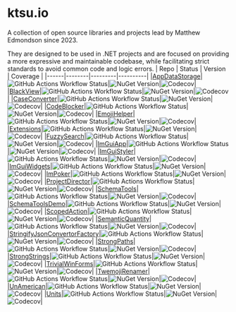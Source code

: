 # ktsu.io

A collection of open source libraries and projects lead by Matthew Edmondson since 2023.

They are designed to be used in .NET projects and are focused on providing a more expressive and maintainable codebase, while facilitating strict standards to avoid common code and logic errors.
| Repo | Status | Version | Coverage |
|------|--------|---------|----------|
|[AppDataStorage](https://github.com/ktsu-io/AppDataStorage)|![GitHub Actions Workflow Status](https://img.shields.io/github/actions/workflow/status/ktsu-io/AppDataStorage/dotnet.yml)|![NuGet Version](https://img.shields.io/nuget/v/ktsu.io.AppDataStorage)|![Codecov](https://img.shields.io/codecov/c/github/ktsu-io/AppDataStorage)|
|[BlackView](https://github.com/ktsu-io/BlackView)|![GitHub Actions Workflow Status](https://img.shields.io/github/actions/workflow/status/ktsu-io/BlackView/dotnet.yml)|![NuGet Version](https://img.shields.io/nuget/v/ktsu.io.BlackView)|![Codecov](https://img.shields.io/codecov/c/github/ktsu-io/BlackView)|
|[CaseConverter](https://github.com/ktsu-io/CaseConverter)|![GitHub Actions Workflow Status](https://img.shields.io/github/actions/workflow/status/ktsu-io/CaseConverter/dotnet.yml)|![NuGet Version](https://img.shields.io/nuget/v/ktsu.io.CaseConverter)|![Codecov](https://img.shields.io/codecov/c/github/ktsu-io/CaseConverter)|
|[CodeBlocker](https://github.com/ktsu-io/CodeBlocker)|![GitHub Actions Workflow Status](https://img.shields.io/github/actions/workflow/status/ktsu-io/CodeBlocker/dotnet.yml)|![NuGet Version](https://img.shields.io/nuget/v/ktsu.io.CodeBlocker)|![Codecov](https://img.shields.io/codecov/c/github/ktsu-io/CodeBlocker)|
|[EmojiHelper](https://github.com/ktsu-io/EmojiHelper)|![GitHub Actions Workflow Status](https://img.shields.io/github/actions/workflow/status/ktsu-io/EmojiHelper/dotnet.yml)|![NuGet Version](https://img.shields.io/nuget/v/ktsu.io.EmojiHelper)|![Codecov](https://img.shields.io/codecov/c/github/ktsu-io/EmojiHelper)|
|[Extensions](https://github.com/ktsu-io/Extensions)|![GitHub Actions Workflow Status](https://img.shields.io/github/actions/workflow/status/ktsu-io/Extensions/dotnet.yml)|![NuGet Version](https://img.shields.io/nuget/v/ktsu.io.Extensions)|![Codecov](https://img.shields.io/codecov/c/github/ktsu-io/Extensions)|
|[FuzzySearch](https://github.com/ktsu-io/FuzzySearch)|![GitHub Actions Workflow Status](https://img.shields.io/github/actions/workflow/status/ktsu-io/FuzzySearch/dotnet.yml)|![NuGet Version](https://img.shields.io/nuget/v/ktsu.io.FuzzySearch)|![Codecov](https://img.shields.io/codecov/c/github/ktsu-io/FuzzySearch)|
|[ImGuiApp](https://github.com/ktsu-io/ImGuiApp)|![GitHub Actions Workflow Status](https://img.shields.io/github/actions/workflow/status/ktsu-io/ImGuiApp/dotnet.yml)|![NuGet Version](https://img.shields.io/nuget/v/ktsu.io.ImGuiApp)|![Codecov](https://img.shields.io/codecov/c/github/ktsu-io/ImGuiApp)|
|[ImGuiStyler](https://github.com/ktsu-io/ImGuiStyler)|![GitHub Actions Workflow Status](https://img.shields.io/github/actions/workflow/status/ktsu-io/ImGuiStyler/dotnet.yml)|![NuGet Version](https://img.shields.io/nuget/v/ktsu.io.ImGuiStyler)|![Codecov](https://img.shields.io/codecov/c/github/ktsu-io/ImGuiStyler)|
|[ImGuiWidgets](https://github.com/ktsu-io/ImGuiWidgets)|![GitHub Actions Workflow Status](https://img.shields.io/github/actions/workflow/status/ktsu-io/ImGuiWidgets/dotnet.yml)|![NuGet Version](https://img.shields.io/nuget/v/ktsu.io.ImGuiWidgets)|![Codecov](https://img.shields.io/codecov/c/github/ktsu-io/ImGuiWidgets)|
|[ImPoker](https://github.com/ktsu-io/ImPoker)|![GitHub Actions Workflow Status](https://img.shields.io/github/actions/workflow/status/ktsu-io/ImPoker/dotnet.yml)|![NuGet Version](https://img.shields.io/nuget/v/ktsu.io.ImPoker)|![Codecov](https://img.shields.io/codecov/c/github/ktsu-io/ImPoker)|
|[ProjectDirector](https://github.com/ktsu-io/ProjectDirector)|![GitHub Actions Workflow Status](https://img.shields.io/github/actions/workflow/status/ktsu-io/ProjectDirector/dotnet.yml)|![NuGet Version](https://img.shields.io/nuget/v/ktsu.io.ProjectDirector)|![Codecov](https://img.shields.io/codecov/c/github/ktsu-io/ProjectDirector)|
|[SchemaTools](https://github.com/ktsu-io/SchemaTools)|![GitHub Actions Workflow Status](https://img.shields.io/github/actions/workflow/status/ktsu-io/SchemaTools/dotnet.yml)|![NuGet Version](https://img.shields.io/nuget/v/ktsu.io.SchemaTools)|![Codecov](https://img.shields.io/codecov/c/github/ktsu-io/SchemaTools)|
|[SchemaToolsDemo](https://github.com/ktsu-io/SchemaToolsDemo)|![GitHub Actions Workflow Status](https://img.shields.io/github/actions/workflow/status/ktsu-io/SchemaToolsDemo/dotnet.yml)|![NuGet Version](https://img.shields.io/nuget/v/ktsu.io.SchemaToolsDemo)|![Codecov](https://img.shields.io/codecov/c/github/ktsu-io/SchemaToolsDemo)|
|[ScopedAction](https://github.com/ktsu-io/ScopedAction)|![GitHub Actions Workflow Status](https://img.shields.io/github/actions/workflow/status/ktsu-io/ScopedAction/dotnet.yml)|![NuGet Version](https://img.shields.io/nuget/v/ktsu.io.ScopedAction)|![Codecov](https://img.shields.io/codecov/c/github/ktsu-io/ScopedAction)|
|[SemanticQuantity](https://github.com/ktsu-io/SemanticQuantity)|![GitHub Actions Workflow Status](https://img.shields.io/github/actions/workflow/status/ktsu-io/SemanticQuantity/dotnet.yml)|![NuGet Version](https://img.shields.io/nuget/v/ktsu.io.SemanticQuantity)|![Codecov](https://img.shields.io/codecov/c/github/ktsu-io/SemanticQuantity)|
|[StringifyJsonConvertorFactory](https://github.com/ktsu-io/StringifyJsonConvertorFactory)|![GitHub Actions Workflow Status](https://img.shields.io/github/actions/workflow/status/ktsu-io/StringifyJsonConvertorFactory/dotnet.yml)|![NuGet Version](https://img.shields.io/nuget/v/ktsu.io.StringifyJsonConvertorFactory)|![Codecov](https://img.shields.io/codecov/c/github/ktsu-io/StringifyJsonConvertorFactory)|
|[StrongPaths](https://github.com/ktsu-io/StrongPaths)|![GitHub Actions Workflow Status](https://img.shields.io/github/actions/workflow/status/ktsu-io/StrongPaths/dotnet.yml)|![NuGet Version](https://img.shields.io/nuget/v/ktsu.io.StrongPaths)|![Codecov](https://img.shields.io/codecov/c/github/ktsu-io/StrongPaths)|
|[StrongStrings](https://github.com/ktsu-io/StrongStrings)|![GitHub Actions Workflow Status](https://img.shields.io/github/actions/workflow/status/ktsu-io/StrongStrings/dotnet.yml)|![NuGet Version](https://img.shields.io/nuget/v/ktsu.io.StrongStrings)|![Codecov](https://img.shields.io/codecov/c/github/ktsu-io/StrongStrings)|
|[TrivialWinForms](https://github.com/ktsu-io/TrivialWinForms)|![GitHub Actions Workflow Status](https://img.shields.io/github/actions/workflow/status/ktsu-io/TrivialWinForms/dotnet.yml)|![NuGet Version](https://img.shields.io/nuget/v/ktsu.io.TrivialWinForms)|![Codecov](https://img.shields.io/codecov/c/github/ktsu-io/TrivialWinForms)|
|[TwemojiRenamer](https://github.com/ktsu-io/TwemojiRenamer)|![GitHub Actions Workflow Status](https://img.shields.io/github/actions/workflow/status/ktsu-io/TwemojiRenamer/dotnet.yml)|![NuGet Version](https://img.shields.io/nuget/v/ktsu.io.TwemojiRenamer)|![Codecov](https://img.shields.io/codecov/c/github/ktsu-io/TwemojiRenamer)|
|[UnAmerican](https://github.com/ktsu-io/UnAmerican)|![GitHub Actions Workflow Status](https://img.shields.io/github/actions/workflow/status/ktsu-io/UnAmerican/dotnet.yml)|![NuGet Version](https://img.shields.io/nuget/v/ktsu.io.UnAmerican)|![Codecov](https://img.shields.io/codecov/c/github/ktsu-io/UnAmerican)|
|[Units](https://github.com/ktsu-io/Units)|![GitHub Actions Workflow Status](https://img.shields.io/github/actions/workflow/status/ktsu-io/Units/dotnet.yml)|![NuGet Version](https://img.shields.io/nuget/v/ktsu.io.Units)|![Codecov](https://img.shields.io/codecov/c/github/ktsu-io/Units)|
